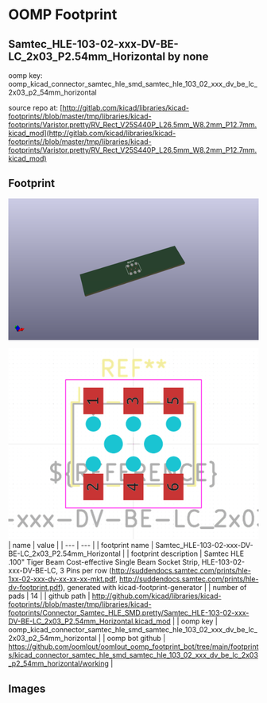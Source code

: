 # OOMP Footprint  
## Samtec_HLE-103-02-xxx-DV-BE-LC_2x03_P2.54mm_Horizontal  by none  
  
oomp key: oomp_kicad_connector_samtec_hle_smd_samtec_hle_103_02_xxx_dv_be_lc_2x03_p2_54mm_horizontal  
  
source repo at: [http://gitlab.com/kicad/libraries/kicad-footprints//blob/master/tmp/libraries/kicad-footprints/Varistor.pretty/RV_Rect_V25S440P_L26.5mm_W8.2mm_P12.7mm.kicad_mod](http://gitlab.com/kicad/libraries/kicad-footprints//blob/master/tmp/libraries/kicad-footprints/Varistor.pretty/RV_Rect_V25S440P_L26.5mm_W8.2mm_P12.7mm.kicad_mod)  
## Footprint  
  
[![working_kicad_pcb_3d.png](working_kicad_pcb_3d_600.png)](working_kicad_pcb_3d.png)  
  
[![working.png](working_600.png)](working.png)  
| name | value | 
| --- | --- | 
| footprint name | Samtec_HLE-103-02-xxx-DV-BE-LC_2x03_P2.54mm_Horizontal | 
| footprint description | Samtec HLE .100" Tiger Beam Cost-effective Single Beam Socket Strip, HLE-103-02-xxx-DV-BE-LC, 3 Pins per row (http://suddendocs.samtec.com/prints/hle-1xx-02-xxx-dv-xx-xx-xx-mkt.pdf, http://suddendocs.samtec.com/prints/hle-dv-footprint.pdf), generated with kicad-footprint-generator | 
| number of pads | 14 | 
| github path | http://github.com/kicad/libraries/kicad-footprints//blob/master/tmp/libraries/kicad-footprints/Connector_Samtec_HLE_SMD.pretty/Samtec_HLE-103-02-xxx-DV-BE-LC_2x03_P2.54mm_Horizontal.kicad_mod | 
| oomp key | oomp_kicad_connector_samtec_hle_smd_samtec_hle_103_02_xxx_dv_be_lc_2x03_p2_54mm_horizontal | 
| oomp bot github | https://github.com/oomlout/oomlout_oomp_footprint_bot/tree/main/footprints/kicad_connector_samtec_hle_smd_samtec_hle_103_02_xxx_dv_be_lc_2x03_p2_54mm_horizontal/working | 
## Images  
